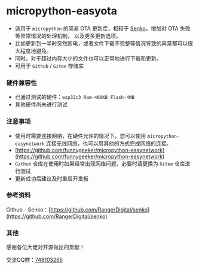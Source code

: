 # micropython-easyota
- 适用于 `micropython` 的简易 OTA 更新库，相较于 [Senko](https://github.com/RangerDigital/senko)，增加对 OTA 失败等异常情况的处理机制，
以及更多更新选项。
- 比如更新到一半时突然断电，或者文件下载不完整等情况导致的异常都可以很大程度地避免。
- 同时，对于超过内存大小的文件也可以正常地进行下载和更新。
- 可用于 `Github` / `Gitee` 存储库

### 硬件兼容性
- 已通过测试的硬件：`esp32c3 Ram-400KB Flash-4MB`
- 其他硬件尚未进行测试

### 注意事项
- 使用时需要连接网络，在硬件允许的情况下，您可以使用 `micropython-easynetwork` 连接无线网络，也可以用其他的方式完成网络的连接。
- [https://github.com/funnygeeker/micropython-easynetwork](https://github.com/funnygeeker/micropython-easynetwork)
- `Github` 仓库在使用时如果经常出现网络问题，必要时请更换为 `Gitee` 仓库进行测试
- 更新成功后建议及时重启开发板

### 参考资料
Github - Senko：[https://github.com/RangerDigital/senko](https://github.com/RangerDigital/senko)

### 其他
感谢各位大佬对开源做出的贡献！

交流QQ群：[748103265](https://jq.qq.com/?_wv=1027&k=I74bKifU)